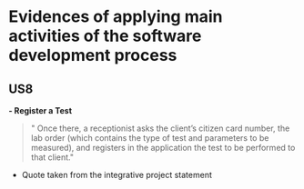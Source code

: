 # Evidences of applying main activities of the software development process
## US8
**- Register a Test**
>" Once there, a receptionist asks the client’s citizen card number, the lab order (which
contains the type of test and parameters to be measured), and registers in the application the test to
be performed to that client."
- Quote taken from the integrative project statement